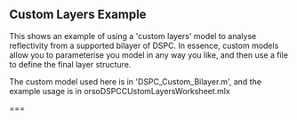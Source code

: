

## Custom Layers Example

This shows an example of using a 'custom layers' model to analyse reflectivity
from a supported bilayer of DSPC. In essence, custom models allow you to parameterise
you model in any way you like, and then use a file to define the final layer structure.

The custom model used here is in 'DSPC_Custom_Bilayer.m', and the example usage is 
in orsoDSPCCUstomLayersWorksheet.mlx

===

